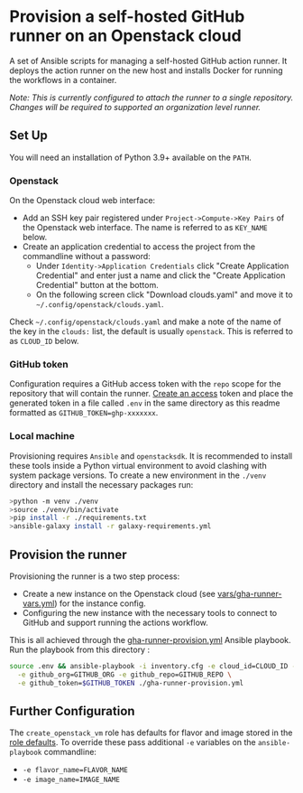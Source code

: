 # Provision a self-hosted GitHub runner on an Openstack cloud

A set of Ansible scripts for managing a self-hosted GitHub action runner.
It deploys the action runner on the new host and installs Docker for running
the workflows in a container.

*Note: This is currently configured to attach the runner to a single repository.*
*Changes will be required to supported an organization level runner.*

## Set Up

You will need an installation of Python 3.9+ available on the `PATH`.

### Openstack

On the Openstack cloud web interface:

- Add an SSH key pair registered under `Project->Compute->Key Pairs` of the
  Openstack web interface. The name is referred to as `KEY_NAME` below.
- Create an application credential to access the project from the commandline
  without a password:
  - Under `Identity->Application Credentials` click
    "Create Application Credential" and enter just a name and click the "Create
    Application Credential" button at the bottom.
  - On the following screen click "Download clouds.yaml" and move it to
    `~/.config/openstack/clouds.yaml`.

Check `~/.config/openstack/clouds.yaml` and make a note of the name of
the key in the `clouds:` list, the default is usually `openstack`.
This is referred to as `CLOUD_ID` below.

### GitHub token

Configuration requires a GitHub access token with the `repo` scope for the
repository that will contain the runner.
[Create an access](https://docs.github.com/en/authentication/keeping-your-account-and-data-secure/managing-your-personal-access-tokens#creating-a-fine-grained-personal-access-token)
token and place the generated token in a file called `.env` in the same directory
as this readme formatted as `GITHUB_TOKEN=ghp-xxxxxxx`.

### Local machine

Provisioning requires `Ansible` and  `openstacksdk`.
It is recommended to install these tools inside a Python virtual environment
to avoid clashing with system package versions.
To create a new environment in the `./venv` directory and
install the necessary packages run:

```sh
>python -m venv ./venv
>source ./venv/bin/activate
>pip install -r ./requirements.txt
>ansible-galaxy install -r galaxy-requirements.yml
```

## Provision the runner

Provisioning the runner is a two step process:

- Create a new instance on the Openstack cloud (see [vars/gha-runner-vars.yml](./vars/gha-runner-vars.yml))
  for the instance config.
- Configuring the new instance with the necessary tools to connect to GitHub
  and support running the actions workflow.

This is all achieved through the
[gha-runner-provision.yml](./gha-runner-provision.yml) Ansible playbook.
Run the playbook from this directory :

```sh
source .env && ansible-playbook -i inventory.cfg -e cloud_id=CLOUD_ID -e key_name=KEY_NAME \
  -e github_org=GITHUB_ORG -e github_repo=GITHUB_REPO \
  -e github_token=$GITHUB_TOKEN ./gha-runner-provision.yml
```

## Further Configuration

The `create_openstack_vm` role has defaults for flavor and image stored in the
[role defaults](./roles/create_openstack_vm/defaults/main.yml).
To override these pass additional `-e` variables on the `ansible-playbook`
commandline:

- `-e flavor_name=FLAVOR_NAME`
- `-e image_name=IMAGE_NAME`
